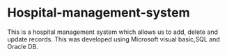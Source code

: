 # Hospital-management-system
This is a hospital management system which allows us to add, delete and update records. This was developed using Microsoft visual basic,SQL and Oracle DB.
